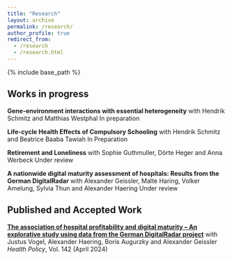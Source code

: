 ```yaml
---
title: "Research"
layout: archive
permalink: /research/
author_profile: true
redirect_from:
  - /research
  - /research.html
---
```


{% include base_path %}

## Works in progress 
**Gene-environment interactions with essential heterogeneity** with Hendrik Schmitz and Matthias Westphal
In preparation

**Life-cycle Health Effects of Compulsory Schooling** with Hendrik Schmitz and Beatrice Baaba Tawiah
In Preparation

**Retirement and Loneliness** with Sophie Guthmuller, Dörte Heger and Anna Werbeck
Under review

**A nationwide digital maturity assessment of hospitals: Results from the German DigitalRadar** with Alexander Geissler, Malte Haring, Volker Amelung, Sylvia Thun and Alexander Haering
Under review

## Published and Accepted Work

[**The association of hospital profitability and digital maturity – An explorative study using data from the German DigitalRadar project**](https://www.sciencedirect.com/science/article/pii/S0168851024000228) with Justus Vogel, Alexander Haering, Boris Augurzky and Alexander Geissler
*Health Policy*, Vol. 142 (April 2024)